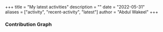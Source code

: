 +++
title = "My latest activities"
description = ""
date = "2022-05-31"
aliases = ["activity", "recent-activity", "latest"]
author = "Abdul Wakeel"
+++

### Contribution Graph
